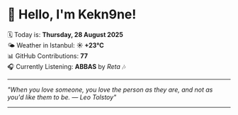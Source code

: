 # 👋 Hello, I'm Kekn9ne!

🗓️ Today is: **Thursday, 28 August 2025**  
🌤️ Weather in Istanbul: **☀️   +23°C**  
📊 GitHub Contributions: **77**  
🎧 Currently Listening: **ABBAS** by *Reta* 🎶

---

_"When you love someone, you love the person as they are, and not as you'd like them to be. — *Leo Tolstoy*"_

---
